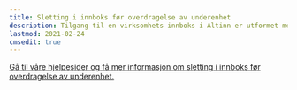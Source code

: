 ```yaml
---
title: Sletting i innboks før overdragelse av underenhet
description: Tilgang til en virksomhets innboks i Altinn er utformet med utgangspunkt i ledende roller registrert for virksomheten i Enhetsregisteret.
lastmod: 2021-02-24
cmsedit: true
---
```



[Gå til våre hjelpesider og få mer informasjon om sletting i innboks før overdragelse av underenhet.](/hjelp/innboks/innboks)